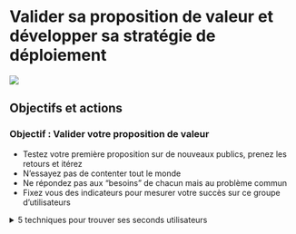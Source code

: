 # Valider sa proposition de valeur et développer sa stratégie de déploiement

![](https://lh3.googleusercontent.com/BDIe0d-AFKqE8y7x641DCN8pC3J-wL9m0LyIySJVKRUoxZAk069VRUNiSQn4ctK2fXARbYTZkTXZzqG1r7Y\_bAEokT57XBXhCv7ziQ7l8Vp7kOWJWUaryFnXBC8sw6dTiKNr0-jr)

## **Objectifs et actions**

### **Objectif : Valider votre proposition de valeur**

* Testez votre première proposition sur de nouveaux publics, prenez les retours et itérez
* N’essayez pas de contenter tout le monde
* Ne répondez pas aux “besoins” de chacun mais au problème commun
* Fixez vous des indicateurs pour mesurer votre succès sur ce groupe d’utilisateurs

<details>

<summary>5 techniques pour trouver ses seconds utilisateurs</summary>

## 1. **Chercher des usagers citoyens**

* Prenez des utilisateurs proches de ceux qui ont validé votre proposition de valeurs
* Privilégiez les utilisateurs physiquement accessibles et aller les voir sur le terrain
* Utilisez le bouche à oreille : chaque utilisateur doit vous communiquer d’autres contacts. (exemple de Peps et des agriculteurs)
* Faites de la pub : journaux, facebook, newsletter de partenaires
* Soyez bien référencé : le SEO (voir ci-après)

## **2. Chercher des institutions**

* **Définir votre objectif** : avoir des contacts d’utilisateurs? avoir des retours d’expériences ? avoir une diversité de retours d'expériences ?
* Appuyez-vous sur les **réseaux existants**
* Prenez les institutions qui ont un intérêt à votre projet soit dans leur modèle économique (privé) soit dans leur mission (public)
* Choisissez le bon **point d’entrée** : quel niveau hiérarchique ? Ni trop haut ni trop bas !
  * **Top niveau** : risque de bloquer car sont dans une logique de changement à grande échelle qui demande beaucoup de coordination et de temps. Avantage : peut orienter vers un niveau inférieur pour expérimenter avec l’aval de la hiérarchie.
  * **Trop bas** : pas de pouvoir décisionnel pour expérimenter. Avantage : peut en parler au chef de bureau qui pourrait lancer une expérimentation.
* **Demandez beaucoup** et **accepter le peu** qu’on vous donne : ne pas attendre le partenariat qui amène 1M d’utilisateurs
* Utilisez les **organigrammes en ligne et l’annuaire** du service public (exemple de Peps et de l'institutionnel)

## **3. Le SEO**

Le SEO regroupe les actions vous permettant d’arriver en bonne position dans les résultats de recherche quand un prospect ou usager tape certains mots clefs. Le principe est le même que pour une campagne Google Adwords (voir plus haut, sauf que vous ne payez pour l’affichage de votre site dans le moteur de recherche.

Quelque conseil pour bien commencer :

* Si possible : privilégiez si possible un domaine en beta.gouv.fr ou gouv.f)?
* Choisissez un domaine et/ou un nom de SE parlant. Ex: Zéro logement vacant, Base Adresse Nationale, Aides-territoires, Catalogue des formations en apprentissage [https://catalogue.apprentissage.beta.gouv.fr/](https://catalogue.apprentissage.beta.gouv.fr)
* Installer Google search console et corrigez les éventuels problèmes détectés
* Identifier les mots clefs cibles ainsi que votre positionnement actuel sur ces mots clefs
* Faites ce choix de mots clefs avec soin : ils doivent souvent être tapé sur google (gros volume) et si possible, être peut concurrentiel (si non, ca va être compliqué de se classer dessus)
  * Avec des mots clefs trop précis: pas de trafic car pas de volume de recherche
  * Des mots clefs trop concurrentiel (ex : voiture neuve) : pas de trafic car vous serez en 45e page
* Il vous faudra du temps de DEV pour optimiser votre site
* Du temps de Bizdev pour trouver des sites externes qui voudront bien mettre un lien vers le votre
* Du temps d’intra pour écrire du contenu

Consulter l’atelier SEO :

[https://doc.incubateur.net/communaute/gerer-sa-startup-detat-ou-de-territoires-au-quotidien/jactive-la-croissance-de-ma-se-growth-hacking/les-principes-du-growth-hacking/acquisition#atelier-seo](https://doc.incubateur.net/communaute/gerer-sa-startup-detat-ou-de-territoires-au-quotidien/jactive-la-croissance-de-ma-se-growth-hacking/les-principes-du-growth-hacking/acquisition#atelier-seo)

**Attention, une stratégie d’acquisition basé sur le SEO prend du temps**, il faut souvent attendre plusieurs mois pour en voir les effets. Il est souvent plus rapide et plus simple de commencer par une campagne Adwords. \\

***

<img src="https://lh5.googleusercontent.com/RRW4LCrXcEyzm-1EhtbB2JHYJMFFNjngffczrU76sgvyZV9OjMC1IjmU--Ynz1sN7WM5glAMwzRGpUM1N2P-3yCB7IlONmQo0VfLusiszcxCeuMi25XZKlY5WsSeRznOUb9rjtI9" alt="" data-size="original">

## **4. S’organiser en “échappée” pour tester différents canaux**

* **Objectif** : tester différents canaux d’acquisition - c’est à dire différents moyens de recruter des utilisateurs
* **Cartographier** :
  * Faites une liste des différents acteurs - institutions publiques, réseaux locaux, entreprises - et différents moyens - salon, pub facebook etc - pour acquérir des utilisateurs.
  * Priorisez ceux qui vous semble avoir le meilleur ratio accessibilité/nombre d’utilisateurs potentiels
*   **Contacter** :

    * Déterminez une temporalité de votre “échappée” : une ou deux semaines
    * Sélectionnez une ou deux types d’acteurs/moyens sur lequel vous allez vous concentrer cette échappée.

    Vos premiers rdv avec ces acteurs vous permettront de mieux comprendre leur fonctionnement, leur écosystème et comment vous pouvez collaborer

    Les suivants consisteront à trouver des personnes dans ces acteurs qui seront motivé par votre projet

## **5. Suivre ses contacts**

A cette étape, il n’est souvent pas nécessaire d’utiliser un CRM puisqu'on lance son produit et que l’on va chercher ses premiers utilisateurs. Il s’agit ici de gérer entre 10 et 100 contacts.

Ainsi avant d’opter pour la mise en place d’un outil de CRM payant on établit un fichier de prospection :

* Tableau (Excel, google sheet, …)
* Trello (version gratuite ou pas cher)

C’est lorsque le déploiement est lancé et que le nombre d’utilisateurs augmente substantiellement qu’il devient complexe d’effectuer le suivi des prospects et utilisateurs que l’on choisit un outil de CRM. Cette étape est décrite dans la phase suivante. \\

***

### **📖 Les histoires vraies**

Peps, le test des canaux DDT et Twitter

**Les DDT**

* 100 DDT en France (Service déconcentré)
* Appel de plusieurs (40), 10 entretiens
* Découverte de la liste de mail
* Mail aux 100 DDT
* 6 collaborations, 12000 agriculteurs touchés, 1000 visites

**Twitter**

* Test de deux semaines
* Trouver des contacts et communiquer
* Une prise de contact avec un fort coût temporel
* Une communication avec un bon potentiel
* → Focus sur la communication

→ Des dizaines de retours d’expériences en peu de temps

</details>
